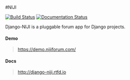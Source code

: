 #NIJI

[![Build Status](https://travis-ci.org/ericls/niji.svg?branch=master)](https://travis-ci.org/ericls/niji) [![Documentation Status](https://readthedocs.org/projects/django-niji/badge/?version=latest)](http://django-niji.readthedocs.io/en/latest/?badge=latest)

Django-NIJI is a pluggable forum app for Django projects.

#### Demo
> https://demo.nijiforum.com/

#### Docs
> http://django-niji.rtfd.io
